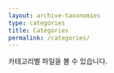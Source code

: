 ```yaml
---
layout: archive-taxonomies
type: categories
title: Categories
permalink: /categories/
---
```

카테고리별 파일을 볼 수 있습니다.